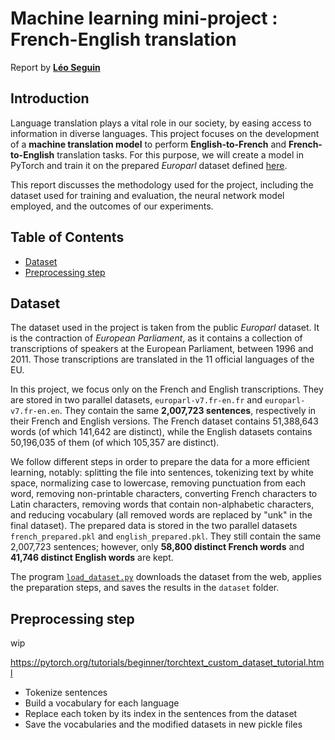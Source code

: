 # Machine learning mini-project : French-English translation

Report by **[Léo Seguin](https://github.com/leoseguin)**

## Introduction

Language translation plays a vital role in our society, by easing access to information in diverse languages. This project focuses on the development of a **machine translation model** to perform **English-to-French** and **French-to-English** translation tasks. For this purpose, we will create a model in PyTorch and train it on the prepared *Europarl* dataset defined [here](https://machinelearningmastery.com/prepare-french-english-dataset-machine-translation/).

This report discusses the methodology used for the project, including the dataset used for training and evaluation, the neural network model employed, and the outcomes of our experiments. 

## Table of Contents
- [Dataset](#dataset)
- [Preprocessing step](#preprocessing-step)

## Dataset

The dataset used in the project is taken from the public *Europarl* dataset. It is the contraction of *European Parliament*, as it contains a collection of transcriptions of speakers at the European Parliament, between 1996 and 2011. Those transcriptions are translated in the 11 official languages of the EU.

In this project, we focus only on the French and English transcriptions. 
They are stored in two parallel datasets, `europarl-v7.fr-en.fr` and `europarl-v7.fr-en.en`. They contain the same **2,007,723 sentences**, respectively in their French and English versions. The French dataset contains 51,388,643 words (of which 141,642 are distinct), while the English datasets contains 50,196,035 of them (of which 105,357 are distinct).

We follow different steps in order to prepare the data for a more efficient learning, notably: splitting the file into sentences, tokenizing text by white space, normalizing case to lowercase, removing punctuation from each word, removing non-printable characters, converting French characters to Latin characters, removing words that contain non-alphabetic characters, and reducing vocabulary (all removed words are replaced by "unk" in the final dataset). 
The prepared data is stored in the two parallel datasets `french_prepared.pkl` and `english_prepared.pkl`. They still contain the same 2,007,723 sentences; however, only **58,800 distinct French words** and **41,746 distinct English words** are kept.

The program [`load_dataset.py`](load_dataset.py) downloads the dataset from the web, applies the preparation steps, and saves the results in the `dataset` folder.

## Preprocessing step

wip

https://pytorch.org/tutorials/beginner/torchtext_custom_dataset_tutorial.html

- Tokenize sentences
- Build a vocabulary for each language
- Replace each token by its index in the sentences from the dataset
- Save the vocabularies and the modified datasets in new pickle files
